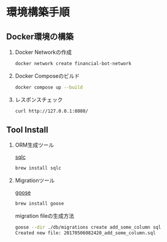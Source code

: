 # 環境構築手順

## Docker環境の構築

1. Docker Networkの作成

    ```zsh
    docker network create financial-bot-network
    ```

2. Docker Composeのビルド

    ```zsh
    docker compose up --build
    ```

3. レスポンスチェック

    ```zsh
    curl http://127.0.0.1:8080/
    ```

## Tool Install

1. ORM生成ツール

    [sqlc](https://docs.sqlc.dev/en/stable/tutorials/getting-started-postgresql.html)

    ```zsh
    brew install sqlc
    ```

2. Migrationツール

    [goose](https://github.com/pressly/goose)

    ```zsh
    brew install goose
    ```

    migration fileの生成方法

    ```zsh
    goose --dir ./db/migrations create add_some_column sql
    Created new file: 20170506082420_add_some_column.sql
    ```
